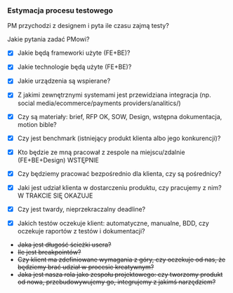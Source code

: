 
### Estymacja procesu testowego

PM przychodzi z designem i pyta ile czasu zajmą testy?

Jakie pytania zadać PMowi?

- [x] Jakie będą frameworki użyte (FE+BE)?
- [x] Jakie technologie będą użyte (FE+BE)?
- [x] Jakie urządzenia są wspierane?
- [x] Z jakimi zewnętrznymi systemami jest przewidziana integracja (np. social media/ecommerce/payments providers/analitics/)
- [x] Czy są materiały: brief, RFP OK, SOW, Design, wstępna dokumentacja, motion bible?
- [x] Czy jest benchmark (istniejący produkt klienta albo jego konkurencji)?
- [x] Kto będzie ze mną pracował z zespole na miejscu/zdalnie (FE+BE+Design) WSTĘPNIE
- [x] Czy będziemy pracować bezpośrednio dla klienta, czy są pośrednicy?
- [x] Jaki jest udział klienta w dostarczeniu produktu, czy pracujemy z nim? W TRAKCIE SIĘ OKAZUJE
- [x] Czy jest twardy, nieprzekraczalny deadline?
- [x] Jakich testów oczekuje klient: automatyczne, manualne, BDD, czy oczekuje raportów z testów i dokumentacji?


* ~~Jaka jest długość ścieżki usera?~~
* ~~Ile jest breakpointów?~~
* ~~Czy klient ma zdefiniowane wymagania z góry, czy oczekuje od nas, że będziemy brać udział w procesie kreatywnym?~~
* ~~Jaka jest nasza rola jako zespołu projektowego: czy tworzomy produkt od nowa, przebudowywujemy go, integrujemy z jakimś narzędziem?~~
